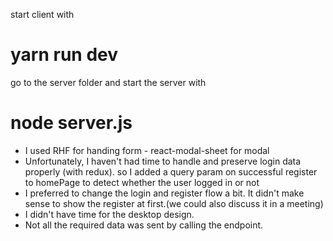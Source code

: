 start client with

# yarn run dev

go to the server folder and start the server with

# node server.js

- I used RHF for handing form - react-modal-sheet for modal
- Unfortunately, I haven't had time to handle and preserve login data properly (with redux).
  so I added a query param on successful register to homePage to detect whether the user logged in or not
- I preferred to change the login and register flow a bit. It didn't make sense to show the register at first.(we could also discuss it in a meeting)
- I didn't have time for the desktop design.
- Not all the required data was sent by calling the endpoint.
